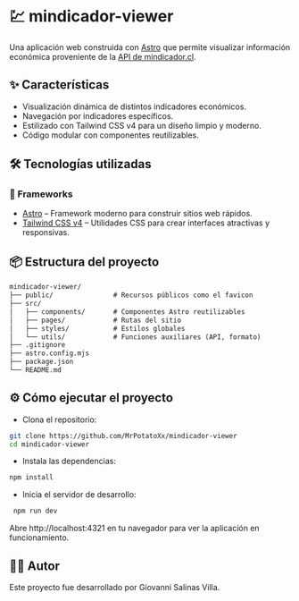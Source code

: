 # 💹 mindicador-viewer
 Una aplicación web construida con [Astro](https://astro.build/) que permite visualizar información económica proveniente de la [API de mindicador.cl](https://mindicador.cl/).

## ✨ Características

*   Visualización dinámica de distintos indicadores económicos.
*   Navegación por indicadores específicos.
*   Estilizado con Tailwind CSS v4 para un diseño limpio y moderno.
*   Código modular con componentes reutilizables.

## 🛠️ Tecnologías utilizadas
### 🚀 Frameworks

*   [Astro](https://astro.build/) – Framework moderno para construir sitios web rápidos.
*   [Tailwind CSS v4](https://tailwindcss.com/) – Utilidades CSS para crear interfaces atractivas y responsivas.


## 📦 Estructura del proyecto
```markdown
mindicador-viewer/
├── public/               # Recursos públicos como el favicon
├── src/
│   ├── components/       # Componentes Astro reutilizables
│   ├── pages/            # Rutas del sitio
│   ├── styles/           # Estilos globales
│   └── utils/            # Funciones auxiliares (API, formato)
├── .gitignore
├── astro.config.mjs
├── package.json
└── README.md
```

## ⚙️ Cómo ejecutar el proyecto
*   Clona el repositorio:

```bash
git clone https://github.com/MrPotatoXx/mindicador-viewer
cd mindicador-viewer
```
*   Instala las dependencias:

```bash
npm install
```
*   Inicia el servidor de desarrollo:

```bash
 npm run dev
```
Abre http://localhost:4321 en tu navegador para ver la aplicación en funcionamiento.


## 👨‍💻 Autor
Este proyecto fue desarrollado por Giovanni Salinas Villa.